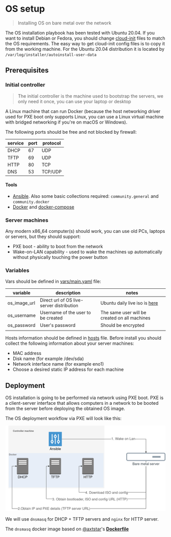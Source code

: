 # OS setup 

> Installing OS on bare metal over the network

The OS installation playbook has been tested with Ubuntu 20.04. 
If you want to install Debian or Fedora, you should change [cloud-init]({{repo.url}}/os/install/pxe/files/cloud-init) files to match the OS requirements.
The easy way to get cloud-init config files is to copy it from the working machine. 
For the Ubuntu 20.04 distribution it is located by `/var/log/installer/autoinstall-user-data`

## Prerequisites

### Initial controller

> The initial controller is the machine used to bootstrap the servers, we only need it once, you can use your laptop or desktop

A Linux machine that can run Docker (because the host networking driver used for PXE boot only supports Linux, you can use a Linux virtual machine with bridged networking if you're on macOS or Windows).

The following ports should be free and not blocked by firewall:

| service | port    | protocol |
|---------|---------|----------|
| DHCP    | 67      | UDP      |
| TFTP    | 69      | UDP      |
| HTTP    | 80      | TCP      |
| DNS     | 53      | TCP/UDP  |

#### Tools

- [Ansible](https://docs.ansible.com/ansible/latest/installation_guide/intro_installation.html).
  Also some basic collections required: `community.general` and `community.docker`
- [Docker](https://docs.docker.com/engine/install/) and [docker-compose](https://docs.docker.com/compose/install/)

### Server machines 

Any modern x86_64 computer(s) should work, you can use old PCs, laptops or servers, but they should support:
  - PXE boot - ability to boot from the network
  - Wake-on-LAN capability - used to wake the machines up automatically without physically touching the power button

### Variables

Vars should be defined in [vars/main.yaml]({{repo.url}}/os/install/vars/main.yaml) file:

| variable     | description                               | notes                                                                                        |
|--------------|-------------------------------------------|----------------------------------------------------------------------------------------------|
| os_image_url | Direct url of OS live-server distribution | Ubuntu daily live iso is [here](http://cdimage.ubuntu.com/ubuntu-server/daily-live/current/) |
| os_username  | Username of the user to be created        | The same user will be created on all machines                                                |
| os_password  | User's password                           | Should be encrypted                                                                          |
|              |                                           |                                                                                              |

Hosts information should be defined in [hosts]({{repo.url}}/os/install/hosts) file. Before install you should collect the following information about your server machines:
  - MAC address
  - Disk name (for example /dev/sda)
  - Network interface name (for example eno1)
  - Choose a desired static IP address for each machine 
  
## Deployment

OS installation is going to be performed via network using PXE boot. 
PXE is a client-server interface that allows computers in a network to be booted from the server before deploying the obtained OS image.

The OS deployment workflow via PXE will look like this:

![](./assets/pxe-sequence.png)

We will use `dnsmasq` for DHCP + TFTP servers and `nginx` for HTTP server.

The `dnsmasq` docker image based on [@axtstar](https://github.com/axtstar)'s [**Dockerfile**](https://github.com/axtstar/pxeboot_ubuntu_20_04/blob/master/Dockerfile)


